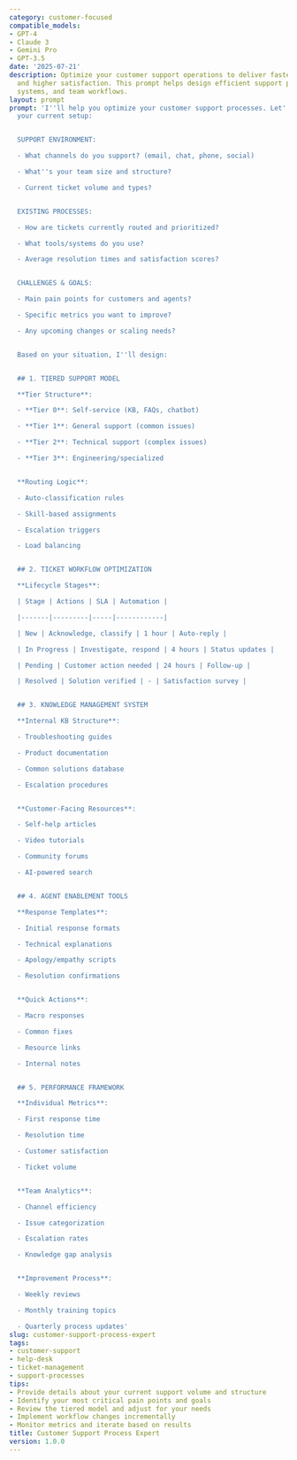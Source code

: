 ```yaml
---
category: customer-focused
compatible_models:
- GPT-4
- Claude 3
- Gemini Pro
- GPT-3.5
date: '2025-07-21'
description: Optimize your customer support operations to deliver faster resolutions
  and higher satisfaction. This prompt helps design efficient support processes, knowledge
  systems, and team workflows.
layout: prompt
prompt: 'I''ll help you optimize your customer support processes. Let''s understand
  your current setup:


  SUPPORT ENVIRONMENT:

  - What channels do you support? (email, chat, phone, social)

  - What''s your team size and structure?

  - Current ticket volume and types?


  EXISTING PROCESSES:

  - How are tickets currently routed and prioritized?

  - What tools/systems do you use?

  - Average resolution times and satisfaction scores?


  CHALLENGES & GOALS:

  - Main pain points for customers and agents?

  - Specific metrics you want to improve?

  - Any upcoming changes or scaling needs?


  Based on your situation, I''ll design:


  ## 1. TIERED SUPPORT MODEL

  **Tier Structure**:

  - **Tier 0**: Self-service (KB, FAQs, chatbot)

  - **Tier 1**: General support (common issues)

  - **Tier 2**: Technical support (complex issues)

  - **Tier 3**: Engineering/specialized


  **Routing Logic**:

  - Auto-classification rules

  - Skill-based assignments

  - Escalation triggers

  - Load balancing


  ## 2. TICKET WORKFLOW OPTIMIZATION

  **Lifecycle Stages**:

  | Stage | Actions | SLA | Automation |

  |-------|---------|-----|------------|

  | New | Acknowledge, classify | 1 hour | Auto-reply |

  | In Progress | Investigate, respond | 4 hours | Status updates |

  | Pending | Customer action needed | 24 hours | Follow-up |

  | Resolved | Solution verified | - | Satisfaction survey |


  ## 3. KNOWLEDGE MANAGEMENT SYSTEM

  **Internal KB Structure**:

  - Troubleshooting guides

  - Product documentation

  - Common solutions database

  - Escalation procedures


  **Customer-Facing Resources**:

  - Self-help articles

  - Video tutorials

  - Community forums

  - AI-powered search


  ## 4. AGENT ENABLEMENT TOOLS

  **Response Templates**:

  - Initial response formats

  - Technical explanations

  - Apology/empathy scripts

  - Resolution confirmations


  **Quick Actions**:

  - Macro responses

  - Common fixes

  - Resource links

  - Internal notes


  ## 5. PERFORMANCE FRAMEWORK

  **Individual Metrics**:

  - First response time

  - Resolution time

  - Customer satisfaction

  - Ticket volume


  **Team Analytics**:

  - Channel efficiency

  - Issue categorization

  - Escalation rates

  - Knowledge gap analysis


  **Improvement Process**:

  - Weekly reviews

  - Monthly training topics

  - Quarterly process updates'
slug: customer-support-process-expert
tags:
- customer-support
- help-desk
- ticket-management
- support-processes
tips:
- Provide details about your current support volume and structure
- Identify your most critical pain points and goals
- Review the tiered model and adjust for your needs
- Implement workflow changes incrementally
- Monitor metrics and iterate based on results
title: Customer Support Process Expert
version: 1.0.0
---
```

